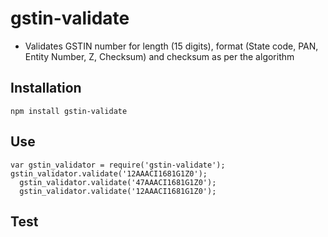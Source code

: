 # gstin-validate

* Validates GSTIN number for length (15 digits), format (State code, PAN, Entity Number, Z, Checksum) and checksum as per the algorithm


## Installation 

    npm install gstin-validate

## Use

    var gstin_validator = require('gstin-validate');
    gstin_validator.validate('12AAACI1681G1Z0');
	  gstin_validator.validate('47AAACI1681G1Z0');
	  gstin_validator.validate('12AAACI1681G1Z0');

## Test
